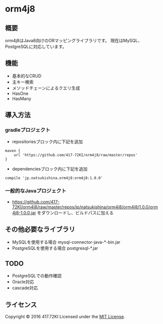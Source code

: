 # orm4j8

## 概要

orm4j8はJava8向けのORマッピングライブラリです。
現在はMySQL、PostgreSQLに対応しています。

## 機能

* 基本的なCRUD
* 主キー検索
* メソッドチェーンによるクエリ生成
* HasOne
* HasMany

## 導入方法

### gradleプロジェクト

* repositoriesブロック内に下記を追加
```
maven {
	url 'https://github.com/417-72KI/orm4j8/raw/master/repos'
}
```
* dependenciesブロック内に下記を追加
```
compile 'jp.natsukishina.orm4j8:orm4j8:1.0.0'
```

### 一般的なJavaプロジェクト
* https://github.com/417-72KI/orm4j8/raw/master/repos/jp/natsukishina/orm4j8/orm4j8/1.0.0/orm4j8-1.0.0.jar
  をダウンロードし、ビルドパスに加える

## その他必要なライブラリ

* MySQLを使用する場合  mysql-connector-java-*-bin.jar
* PostgreSQLを使用する場合  postgresql-*.jar

## TODO

* PostgreSQLでの動作確認
* Oracle対応
* cascade対応

## ライセンス

Copyright &copy; 2016 417.72KI
Licensed under the [MIT License][mit].

[MIT]: http://www.opensource.org/licenses/mit-license.php
